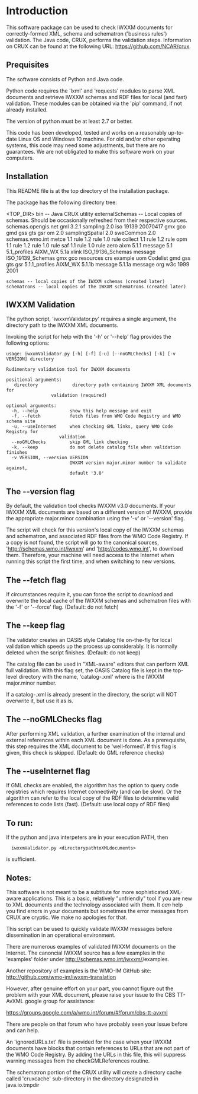 # Introduction

This software package can be used to check IWXXM documents for correctly-formed XML, schema and schematron
('business rules') validation. The Java code, CRUX, performs the validation steps. Information on CRUX can
be found at the following URL: https://github.com/NCAR/crux.


Prequisites
-----------

The software consists of Python and Java code.

Python code requires the 'lxml' and 'requests' modules to parse XML documents and retrieve IWXXM schemas and
RDF files for local (and fast) validation. These modules can be obtained via the 'pip' command, if not already
installed.

The version of python must be at least 2.7 or better.

This code has been developed, tested and works on a reasonably up-to-date Linux OS and Windows 10 machine.
For old and/or other operating systems, this code may need some adjustments, but there are no guarantees.
We are not obligated to make this software work on your computers.


Installation
------------

This README file is at the top directory of the installation package.

The package has the following directory tree:

<TOP_DIR>
    bin  -- Java CRUX utility
    externalSchemas  -- Local copies of schemas. Should be occasionally refreshed from their respective sources.
        schemas.opengis.net
            gml
                3.2.1
            sampling
                2.0
            iso
                19139
                    20070417
                        gmx
                        gco
                        gmd
                        gss
                        gts
                        gsr
            om
                2.0
            samplingSpatial
                2.0
            sweCommon
                2.0
        schemas.wmo.int
            metce
                1.1
                    rule
                1.2
                    rule
                1.0
                    rule
            collect
                1.1
                    rule
                1.2
                    rule
            opm
                1.1
                    rule
                1.2
                    rule
                1.0
                    rule
            saf
                1.1
                    rule
                1.0
                    rule
        aero
            aixm
                5.1.1
                    message
                5.1
                5.1_profiles
                    AIXM_WX
                        5.1a
                            xlink
                            ISO_19136_Schemas
                            message
                            ISO_19139_Schemas
                                gmx
                                gco
                                resources
                                    crs
                                    example
                                    uom
                                    Codelist
                                gmd
                                gss
                                gts
                                gsr
                5.1.1_profiles
                    AIXM_WX
                        5.1.1b
                            message
                        5.1.1a
                            message
        org
            w3c
                1999
                2001

    schemas -- local copies of the IWXXM schemas (created later)
    schematrons -- local copies of the IWXXM schematrons (created later)


IWXXM Validation
----------------

The python script, 'iwxxmValidator.py' requires a single argument, the directory path to the IWXXM XML
documents.

Invoking the script for help with the '-h' or '--help' flag provides the following options:

	usage: iwxxmValidator.py [-h] [-f] [-u] [--noGMLChecks] [-k] [-v VERSION] directory

	Rudimentary validation tool for IWXXM documents

	positional arguments:
  	   directory             directory path containing IWXXM XML documents for
           			 validation (required)

	optional arguments:
	  -h, --help            show this help message and exit
	  -f, --fetch           fetch files from WMO Code Registry and WMO schema site
	  -u, --useInternet     when checking GML links, query WMO Code Registry for
              			validation
	  --noGMLChecks         skip GML link checking
	  -k, --keep            do not delete catalog file when validation finishes
	  -v VERSION, --version VERSION
                        	IWXXM version major.minor number to validate against,
                        	default '3.0'

The --version flag
------------------
By default, the validation tool checks IWXXM v3.0 documents. If your IWXXM XML documents are based on a 
different version of IWXXM, provide the appropriate major.minor combination using the '-v' or '--version'
flag.

The script will check for this version's local copy of the IWXXM schemas and schematron, and associated
RDF files from the WMO Code Registry. If a copy is not found, the script will go to the canonical sources,
'http://schemas.wmo.int/iwxxm' and 'http://codes.wmo.int', to download them. Therefore, your machine will
need access to the Internet when running this script the first time, and when switching to new versions.


The --fetch flag
----------------
If circumstances require it, you can force the script to download and overwrite the local cache of the 
IWXXM schemas and schematron files with the '-f' or '--force' flag. (Default: do not fetch)


The --keep flag
---------------
The validator creates an OASIS style Catalog file on-the-fly for local validation which speeds up the
process up considerably. It is normally deleted when the script finishes. (Default: do not keep)

The catalog file can be used in "XML-aware" editors that can perform XML full validation. With this flag
set, the OASIS Catalog file is kept in the top-level directory with the name, 'catalog-<v>.xml' where
<v> is the IWXXM major.minor number.

If a catalog-<v>.xml is already present in the directory, the script will NOT overwrite it, but use it as
is.


The --noGMLChecks flag
----------------------
After performing XML validation, a further examination of the internal and external references within each
XML document is done. As a prerequisite, this step requires the XML document to be 'well-formed'. If this
flag is given, this check is skipped. (Default: do GML reference checks)


The --useInternet flag
----------------------
If GML checks are enabled, the algorithm has the option to query code registries which requires
Internet connectivity (and can be slow). Or the algorithm can refer to the local copy of the RDF files to
determine valid references to code lists (fast).  (Default: use local copy of RDF files)

To run:
-------

If the python and java interpeters are in your execution PATH, then 

      iwxxmValidator.py <directorypathtoXMLdocuments>

is sufficient.

Notes:
------
This software is not meant to be a subtitute for more sophisticated XML-aware applications. This is a
basic, relatively "unfriendly" tool if you are new to XML documents and the technology associated with
them. It _can_ help you find errors in your documents but sometimes the error messages from CRUX are
cryptic. We make no apologies for that.

This script can be used to quickly validate IWXXM messages before dissemination in an operational
environment.

There are numerous examples of validated IWXXM documents on the Internet.  The canoncial IWXXM source has
a few examples in the 'examples' folder under http://schemas.wmo.int/iwxxm/<v>/examples.

Another repository of examples is the WMO-IM GitHub site: http://github.com/wmo-im/iwxxm-translation

However, after genuine effort on your part, you cannot figure out the problem with your XML document,
please raise your issue to the CBS TT-AvXML google group for assistance:

https://groups.google.com/a/wmo.int/forum/#!forum/cbs-tt-avxml

There are people on that forum who have probably seen your issue before and can help.

An 'ignoredURLs.txt' file is provided for the case when your IWXXM documents have <extension> blocks that
contain references to URLs that are not part of the WMO Code Registry. By adding the URLs in this file,
this will suppress warning messages from the checkGMLReferences routine.

The schematron portion of the CRUX utility will create a directory cache called 'cruxcache' sub-directory
in the directory designated in java.io.tmpdir
